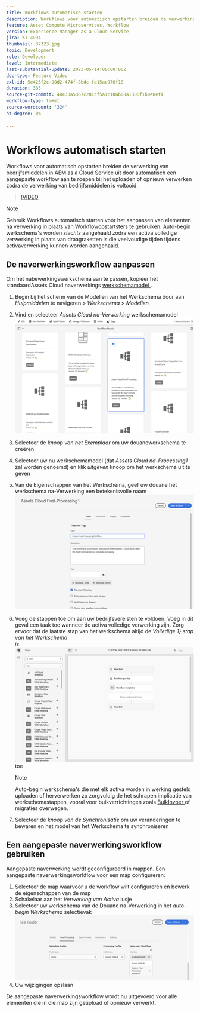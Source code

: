 ```yaml
---
title: Workflows automatisch starten
description: Workflows voor automatisch opstarten breiden de verwerking van bedrijfsmiddelen uit door automatisch een aangepaste workflow aan te roepen bij het uploaden of opnieuw verwerken.
feature: Asset Compute Microservices, Workflow
version: Experience Manager as a Cloud Service
jira: KT-4994
thumbnail: 37323.jpg
topic: Development
role: Developer
level: Intermediate
last-substantial-update: 2023-05-14T00:00:00Z
doc-type: Feature Video
exl-id: 5e423f2c-90d2-474f-8bdc-fa15ae976f18
duration: 385
source-git-commit: 48433a5367c281cf5a1c106b08a1306f1b0e8ef4
workflow-type: tm+mt
source-wordcount: '324'
ht-degree: 0%

---
```


# Workflows automatisch starten

Workflows voor automatisch opstarten breiden de verwerking van bedrijfsmiddelen in AEM as a Cloud Service uit door automatisch een aangepaste workflow aan te roepen bij het uploaden of opnieuw verwerken zodra de verwerking van bedrijfsmiddelen is voltooid.

>[!VIDEO](https://video.tv.adobe.com/v/37323?quality=12&learn=on)

>[!NOTE]
>
>Gebruik Workflows automatisch starten voor het aanpassen van elementen na verwerking in plaats van Workflowopstartsters te gebruiken. Auto-begin werkschema&#39;s worden _slechts_ aangehaald zodra een activa volledige verwerking in plaats van draagraketten is die veelvoudige tijden tijdens activaverwerking kunnen worden aangehaald.

## De naverwerkingsworkflow aanpassen

Om het nabewerkingswerkschema aan te passen, kopieer het standaardAssets Cloud naverwerkings [ werkschemamodel ](../../foundation/workflow/use-the-workflow-editor.md).

1. Begin bij het scherm van de Modellen van het Werkschema door aan _Hulpmiddelen_ te navigeren > _Werkschema_ > _Modellen_
2. Vind en selecteer _Assets Cloud na-Verwerking_ werkschemamodel <br/>
   ![ selecteer het model van het Werkschema van de naverwerking van de Wolk van Assets ](assets/auto-start-workflow-select-workflow.png)
3. Selecteer de _knoop van het Exemplaar_ om uw douanewerkschema te creëren
4. Selecteer uw nu werkschemamodel (dat _Assets Cloud na-Processing1_ zal worden genoemd) en klik _uitgeven_ knoop om het werkschema uit te geven
5. Van de Eigenschappen van het Werkschema, geef uw douane het werkschema na-Verwerking een betekenisvolle naam <br/>
   ![ Veranderend de Naam ](assets/auto-start-workflow-change-name.png)
6. Voeg de stappen toe om aan uw bedrijfsvereisten te voldoen. Voeg in dit geval een taak toe wanneer de activa volledige verwerking zijn. Zorg ervoor dat de laatste stap van het werkschema altijd de _Volledige 1&rbrace; stap van het Werkschema <br/> is_
   ![ voegt de Stappen van het Werkschema ](assets/auto-start-workflow-customize-steps.png) toe

   >[!NOTE]
   >
   >Auto-begin werkschema&#39;s die met elk activa worden in werking gesteld uploaden of herverwerken zo zorgvuldig de het schrapen implicatie van werkschemastappen, vooral voor bulkverrichtingen zoals [ BulkInvoer ](../../cloud-service/migration/bulk-import.md) of migraties overwegen.

7. Selecteer de _knoop van de Synchronisatie_ om uw veranderingen te bewaren en het model van het Werkschema te synchroniseren

## Een aangepaste naverwerkingsworkflow gebruiken

Aangepaste naverwerking wordt geconfigureerd in mappen. Een aangepaste naverwerkingsworkflow voor een map configureren:

1. Selecteer de map waarvoor u de workflow wilt configureren en bewerk de eigenschappen van de map
2. Schakelaar aan het _Verwerking van Activa_ lusje
3. Selecteer uw werkschema van de Douane na-Verwerking in het _auto-begin Werkschema_ selectievak <br/>
   ![ plaats het naverwerken Werkschema ](assets/auto-start-workflow-set-workflow.png)
4. Uw wijzigingen opslaan

De aangepaste naverwerkingsworkflow wordt nu uitgevoerd voor alle elementen die in die map zijn geüpload of opnieuw verwerkt.
